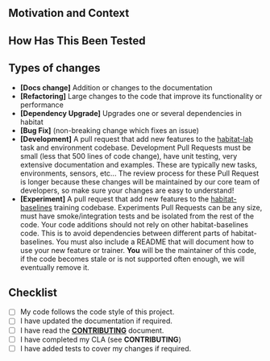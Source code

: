 ## Motivation and Context

<!--- Why is this change required? What problem does it solve? -->
<!--- Please link to an existing issue here if one exists. -->
<!--- (we recommend to have an existing issue for each pull request) -->

## How Has This Been Tested

<!--- Please describe here how your modifications have been tested. -->

## Types of changes

<!--- What types of changes does your code introduce? Please mark the title of your pull request with one of the following -->
- **\[Docs change\]** Addition or changes to the documentation
- **\[Refactoring\]** Large changes to the code that improve its functionality or performance
- **\[Dependency Upgrade\]** Upgrades one or several dependencies in habitat
- **\[Bug Fix\]** (non-breaking change which fixes an issue)
- **\[Development\]** A pull request that add new features to the [habitat-lab](/habitat-lab) task and environment codebase. Development Pull Requests must be small (less that 500 lines of code change), have unit testing, very extensive documentation and examples. These are typically new tasks, environments, sensors, etc... The review process for these Pull Request is longer because these changes will be maintained by our core team of developers, so make sure your changes are easy to understand!
- **\[Experiment\]** A pull request that add new features to the [habitat-baselines](/habitat-baselines/) training codebase. Experiments Pull Requests can be any size, must have smoke/integration tests and be isolated from the rest of the code. Your code additions should not rely on other habitat-baselines code. This is to avoid dependencies between different parts of habitat-baselines. You must also include a README that will document how to use your new feature or trainer. **You** will be the maintainer of this code, if the code becomes stale or is not supported often enough, we will eventually remove it.

## Checklist

<!--- Go over all the following points, and put an `x` in all the boxes that apply. -->
<!--- If you're unsure about any of these, don't hesitate to ask. We're here to help! -->
- [ ] My code follows the code style of this project.
- [ ] I have updated the documentation if required.
- [ ] I have read the [**CONTRIBUTING**](/CONTRIBUTING.md) document.
- [ ] I have completed my CLA (see **CONTRIBUTING**)
- [ ] I have added tests to cover my changes if required.
